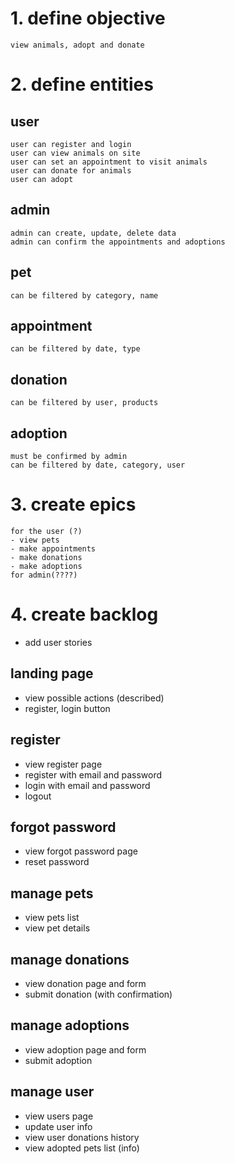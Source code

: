 # 1. define objective
    view animals, adopt and donate

# 2. define entities

## user
    user can register and login
    user can view animals on site
    user can set an appointment to visit animals
    user can donate for animals
    user can adopt

## admin
    admin can create, update, delete data
    admin can confirm the appointments and adoptions

## pet
    can be filtered by category, name

## appointment
    can be filtered by date, type

## donation
    can be filtered by user, products

## adoption
    must be confirmed by admin
    can be filtered by date, category, user

# 3. create epics
    for the user (?)
    - view pets
    - make appointments
    - make donations
    - make adoptions
    for admin(????)


# 4. create backlog
- add user stories

## landing page 
- view possible actions (described)
- register, login button

## register
- view register page
- register with email and password
- login with email and password
- logout

## forgot password
- view forgot password page
- reset password

## manage pets
- view pets list
- view pet details

## manage donations
- view donation page and form
- submit donation (with confirmation)

## manage adoptions
- view adoption page and form
- submit adoption

## manage user
- view users page
- update user info
- view user donations history
- view adopted pets list (info)

